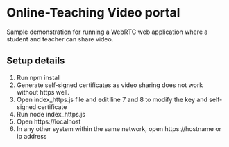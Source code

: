 # Online-Teaching Video portal
Sample demonstration for running a WebRTC web application where a student and teacher can share video.

## Setup details
1. Run npm install
2. Generate self-signed certificates as video sharing does not work without https well.
3. Open index_https.js file and edit line 7 and 8 to modify the key and self-signed certificate 
4. Run node index_https.js
5. Open https://localhost
6. In any other system within the same network, open https://hostname or ip address